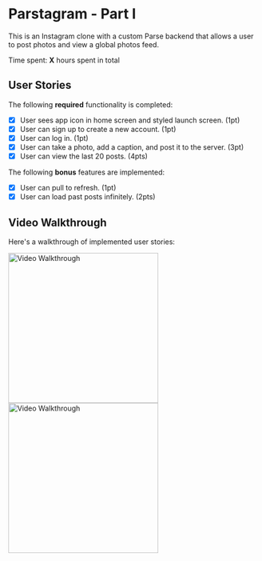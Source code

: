 
# Parstagram - Part I

This is an Instagram clone with a custom Parse backend that allows a user to post photos and view a global photos feed.

Time spent: **X** hours spent in total

## User Stories

The following **required** functionality is completed:

- [x] User sees app icon in home screen and styled launch screen. (1pt)
- [x] User can sign up to create a new account. (1pt)
- [x] User can log in. (1pt)
- [x] User can take a photo, add a caption, and post it to the server. (3pt)
- [x] User can view the last 20 posts. (4pts)

The following **bonus** features are implemented:

- [x] User can pull to refresh. (1pt)
- [x] User can load past posts infinitely. (2pts)

## Video Walkthrough

Here's a walkthrough of implemented user stories:

<img src='https://github.com/khangnguyen211195/CodePath-Parstagram/blob/main/unit5_recording.gif' title='Video Walkthrough' width='300' alt='Video Walkthrough' />
<img src='https://github.com/khangnguyen211195/CodePath-Parstagram/blob/main/unit5_recording_AdobeCreativeCloudExpress.gif' title='Video Walkthrough 2' width='300' alt='Video Walkthrough' />


